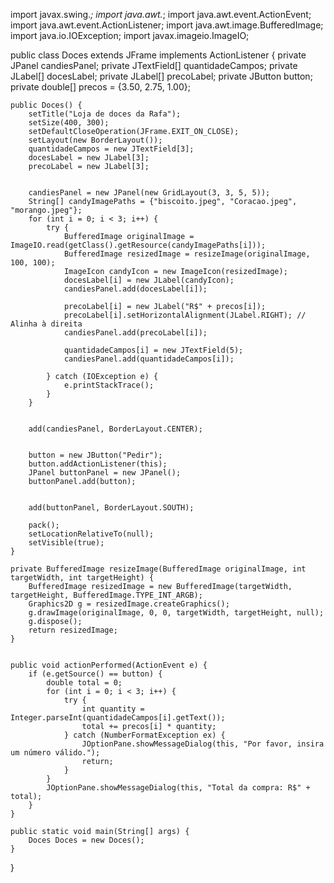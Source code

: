 import javax.swing.*;
import java.awt.*;
import java.awt.event.ActionEvent;
import java.awt.event.ActionListener;
import java.awt.image.BufferedImage;
import java.io.IOException;
import javax.imageio.ImageIO;

public class Doces extends JFrame implements ActionListener {
    private JPanel candiesPanel;
    private JTextField[] quantidadeCampos;
    private JLabel[] docesLabel;
    private JLabel[] precoLabel;
    private JButton button; 
    private double[] precos = {3.50, 2.75, 1.00};

    public Doces() {
        setTitle("Loja de doces da Rafa");
        setSize(400, 300);
        setDefaultCloseOperation(JFrame.EXIT_ON_CLOSE);
        setLayout(new BorderLayout()); 
        quantidadeCampos = new JTextField[3];
        docesLabel = new JLabel[3];
        precoLabel = new JLabel[3];

        
        candiesPanel = new JPanel(new GridLayout(3, 3, 5, 5)); 
        String[] candyImagePaths = {"biscoito.jpeg", "Coracao.jpeg", "morango.jpeg"};
        for (int i = 0; i < 3; i++) {
            try {
                BufferedImage originalImage = ImageIO.read(getClass().getResource(candyImagePaths[i]));
                BufferedImage resizedImage = resizeImage(originalImage, 100, 100); 
                ImageIcon candyIcon = new ImageIcon(resizedImage);
                docesLabel[i] = new JLabel(candyIcon);
                candiesPanel.add(docesLabel[i]); 

                precoLabel[i] = new JLabel("R$" + precos[i]);
                precoLabel[i].setHorizontalAlignment(JLabel.RIGHT); // Alinha à direita
                candiesPanel.add(precoLabel[i]); 

                quantidadeCampos[i] = new JTextField(5);
                candiesPanel.add(quantidadeCampos[i]); 

            } catch (IOException e) {
                e.printStackTrace();
            }
        }

        
        add(candiesPanel, BorderLayout.CENTER);

      
        button = new JButton("Pedir");
        button.addActionListener(this);
        JPanel buttonPanel = new JPanel(); 
        buttonPanel.add(button);
        
       
        add(buttonPanel, BorderLayout.SOUTH);

        pack();
        setLocationRelativeTo(null);
        setVisible(true);
    }

    private BufferedImage resizeImage(BufferedImage originalImage, int targetWidth, int targetHeight) {
        BufferedImage resizedImage = new BufferedImage(targetWidth, targetHeight, BufferedImage.TYPE_INT_ARGB);
        Graphics2D g = resizedImage.createGraphics();
        g.drawImage(originalImage, 0, 0, targetWidth, targetHeight, null);
        g.dispose();
        return resizedImage;
    }

    
    public void actionPerformed(ActionEvent e) {
        if (e.getSource() == button) { 
            double total = 0;
            for (int i = 0; i < 3; i++) {
                try {
                    int quantity = Integer.parseInt(quantidadeCampos[i].getText());
                    total += precos[i] * quantity;
                } catch (NumberFormatException ex) {
                    JOptionPane.showMessageDialog(this, "Por favor, insira um número válido.");
                    return; 
                }
            }
            JOptionPane.showMessageDialog(this, "Total da compra: R$" + total);
        }
    }

    public static void main(String[] args) {
        Doces Doces = new Doces();
    }
}
